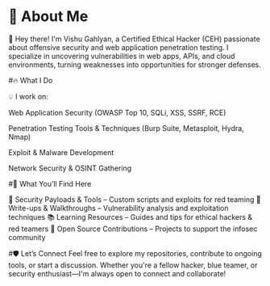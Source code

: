 # 💫 About Me
👋 Hey there! I'm Vishu Gahlyan, a Certified Ethical Hacker (CEH) passionate about offensive security and web application penetration testing. I specialize in uncovering vulnerabilities in web apps, APIs, and cloud environments, turning weaknesses into opportunities for stronger defenses.

#🔥 What I Do

💡 I work on:

Web Application Security (OWASP Top 10, SQLi, XSS, SSRF, RCE)

Penetration Testing Tools & Techniques (Burp Suite, Metasploit, Hydra, Nmap)

Exploit & Malware Development

Network Security & OSINT Gathering

#📌 What You’ll Find Here

🔐 Security Payloads & Tools – Custom scripts and exploits for red teaming
🧪 Write-ups & Walkthroughs – Vulnerability analysis and exploitation techniques
📚 Learning Resources – Guides and tips for ethical hackers & red teamers
🤝 Open Source Contributions – Projects to support the infosec community

#🛡️ Let’s Connect
Feel free to explore my repositories, contribute to ongoing tools, or start a discussion. Whether you're a fellow hacker, blue teamer, or security enthusiast—I'm always open to connect and collaborate!
